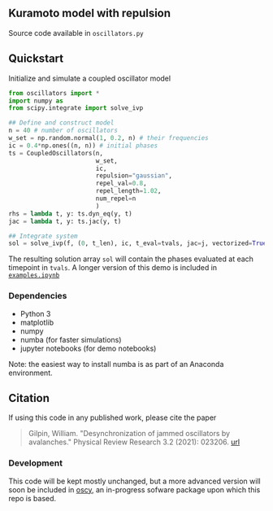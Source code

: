 ## Kuramoto model with repulsion

Source code available in `oscillators.py`

## Quickstart

Initialize and simulate a coupled oscillator model

```python
from oscillators import *
import numpy as 
from scipy.integrate import solve_ivp

## Define and construct model
n = 40 # number of oscillators
w_set = np.random.normal(1, 0.2, n) # their frequencies
ic = 0.4*np.ones((n, n)) # initial phases
ts = CoupledOscillators(n, 
                        w_set, 
                        ic, 
                        repulsion="gaussian",
                        repel_val=0.8, 
                        repel_length=1.02, 
                        num_repel=n
                        )
rhs = lambda t, y: ts.dyn_eq(y, t)
jac = lambda t, y: ts.jac(y, t)

## Integrate system
sol = solve_ivp(f, (0, t_len), ic, t_eval=tvals, jac=j, vectorized=True, method="LSODA", max_step=1e-4)
```

The resulting solution array `sol` will contain the phases evaluated at each timepoint in `tvals`. A longer version of this demo is included in [`examples.ipynb`](examples.ipynb)


### Dependencies

+ Python 3
+ matplotlib
+ numpy
+ numba (for faster simulations)
+ jupyter notebooks (for demo notebooks)

Note: the easiest way to install numba is as part of an Anaconda environment.

## Citation

If using this code in any published work, please cite the paper

> Gilpin, William. "Desynchronization of jammed oscillators by avalanches." Physical Review Research 3.2 (2021): 023206. [url](https://journals.aps.org/prresearch/abstract/10.1103/PhysRevResearch.3.023206)


### Development

This code will be kept mostly unchanged, but a more advanced version will soon be included in [oscy](https://github.com/williamgilpin/oscy), an in-progress sofware package upon which this repo is based.
